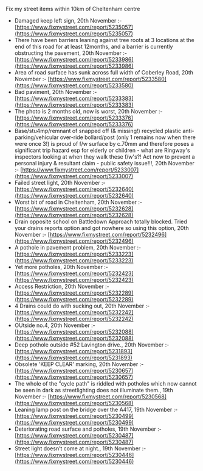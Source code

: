 Fix my street items within 10km of Cheltenham centre

<!-- fix_marker starts -->

- Damaged keep left sign, 20th November :- [https://www.fixmystreet.com/report/5235057](https://www.fixmystreet.com/report/5235057)
- There have been barriers leaning against tree roots at 3 locations at the end of this road for at least 12months, and a barrier is currently obstructing the pavement, 20th November :- [https://www.fixmystreet.com/report/5233986](https://www.fixmystreet.com/report/5233986)
- Area of road surface has sunk across full width of Coberley Road, 20th November :- [https://www.fixmystreet.com/report/5233580](https://www.fixmystreet.com/report/5233580)
- Bad paviment, 20th November :- [https://www.fixmystreet.com/report/5233383](https://www.fixmystreet.com/report/5233383)
- The photo is 2 months old, now is worst, 20th November :- [https://www.fixmystreet.com/report/5233376](https://www.fixmystreet.com/report/5233376)
- Base/stu4mp/remnant of snapped off (& missing!) recycled plastic anti-parking/vehicular over-ride bollard/post (only 1 remains now when there were once 3!) is proud of f/w surface by c.70mm and therefore poses a significant trip hazard esp for elderly or children - what are Ringway's inspectors looking at when they walk these f/w's?! Act now to prevent a personal injury & resultant claim - public safety issue!!!, 20th November :- [https://www.fixmystreet.com/report/5233007](https://www.fixmystreet.com/report/5233007)
- Failed street light, 20th November :- [https://www.fixmystreet.com/report/5232640](https://www.fixmystreet.com/report/5232640)
- Worst bit of road in Cheltenham, 20th November :- [https://www.fixmystreet.com/report/5232628](https://www.fixmystreet.com/report/5232628)
- Drain opposite school on Battledown Approach totally blocked. Tried your drains reports option and got nowhere so using this option, 20th November :- [https://www.fixmystreet.com/report/5232496](https://www.fixmystreet.com/report/5232496)
- A pothole in pavement problem, 20th November :- [https://www.fixmystreet.com/report/5233223](https://www.fixmystreet.com/report/5233223)
- Yet more potholes, 20th November :- [https://www.fixmystreet.com/report/5232423](https://www.fixmystreet.com/report/5232423)
- Access Restriction, 20th November :- [https://www.fixmystreet.com/report/5232289](https://www.fixmystreet.com/report/5232289)
- 4 Drains could do with sucking out, 20th November :- [https://www.fixmystreet.com/report/5232242](https://www.fixmystreet.com/report/5232242)
- OUtside no.4, 20th November :- [https://www.fixmystreet.com/report/5232088](https://www.fixmystreet.com/report/5232088)
- Deep pothole outside #52 Lavington drive., 20th November :- [https://www.fixmystreet.com/report/5231893](https://www.fixmystreet.com/report/5231893)
- Obsolete 'KEEP CLEAR' marking, 20th November :- [https://www.fixmystreet.com/report/5230657](https://www.fixmystreet.com/report/5230657)
- The whole of the "cycle path" is riddled with potholes which now cannot be seen in dark as streetlighting does not illuminate them., 19th November :- [https://www.fixmystreet.com/report/5230568](https://www.fixmystreet.com/report/5230568)
- Leaning lamp post on the bridge over the A417, 19th November :- [https://www.fixmystreet.com/report/5230499](https://www.fixmystreet.com/report/5230499)
- Deteriorating road surface and potholes, 19th November :- [https://www.fixmystreet.com/report/5230487](https://www.fixmystreet.com/report/5230487)
- Street light doesn’t come at night., 19th November :- [https://www.fixmystreet.com/report/5230446](https://www.fixmystreet.com/report/5230446)

<!-- fix_marker ends -->